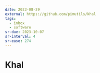 ```yaml
---
date: 2023-08-29
external: https://github.com/pimutils/khal
tags:
  - inbox
  - software
sr-due: 2023-10-07
sr-interval: 4
sr-ease: 274
---
```


# Khal



